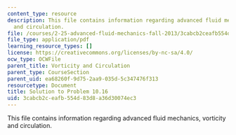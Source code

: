```yaml
---
content_type: resource
description: This file contains information regarding advanced fluid mechanics, vorticity
  and circulation.
file: /courses/2-25-advanced-fluid-mechanics-fall-2013/3cabcb2ceafb554d83d8a36d30074ec3_MIT2_25F13_Solution10.16.pdf
file_type: application/pdf
learning_resource_types: []
license: https://creativecommons.org/licenses/by-nc-sa/4.0/
ocw_type: OCWFile
parent_title: Vorticity and Circulation
parent_type: CourseSection
parent_uid: ea68260f-9d75-2aa9-035d-5c347476f313
resourcetype: Document
title: Solution to Problem 10.16
uid: 3cabcb2c-eafb-554d-83d8-a36d30074ec3
---
```

This file contains information regarding advanced fluid mechanics, vorticity and circulation.